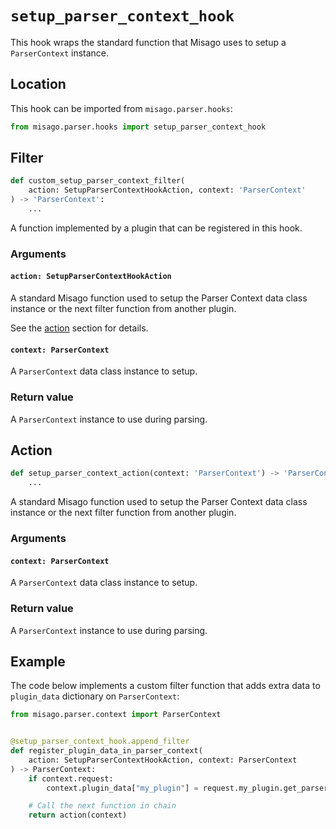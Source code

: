 # `setup_parser_context_hook`

This hook wraps the standard function that Misago uses to setup a `ParserContext` instance.


## Location

This hook can be imported from `misago.parser.hooks`:

```python
from misago.parser.hooks import setup_parser_context_hook
```


## Filter

```python
def custom_setup_parser_context_filter(
    action: SetupParserContextHookAction, context: 'ParserContext'
) -> 'ParserContext':
    ...
```

A function implemented by a plugin that can be registered in this hook.


### Arguments

#### `action: SetupParserContextHookAction`

A standard Misago function used to setup the Parser Context data class instance or the next filter function from another plugin.

See the [action](#action) section for details.


#### `context: ParserContext`

A `ParserContext` data class instance to setup.


### Return value

A `ParserContext` instance to use during parsing.


## Action

```python
def setup_parser_context_action(context: 'ParserContext') -> 'ParserContext':
    ...
```

A standard Misago function used to setup the Parser Context data class instance or the next filter function from another plugin.


### Arguments

#### `context: ParserContext`

A `ParserContext` data class instance to setup.


### Return value

A `ParserContext` instance to use during parsing.


## Example

The code below implements a custom filter function that adds extra data to `plugin_data` dictionary on `ParserContext`:

```python
from misago.parser.context import ParserContext


@setup_parser_context_hook.append_filter
def register_plugin_data_in_parser_context(
    action: SetupParserContextHookAction, context: ParserContext
) -> ParserContext:
    if context.request:
        context.plugin_data["my_plugin"] = request.my_plugin.get_parser_context()

    # Call the next function in chain
    return action(context)
```